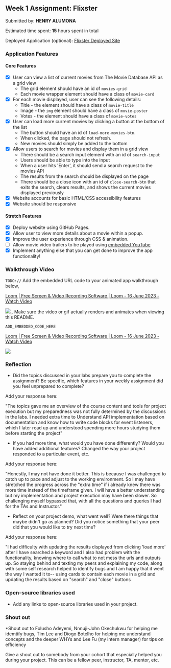 
## Week 1 Assignment: Flixster

Submitted by: **HENRY ALUMONA**

Estimated time spent: **15** hours spent in total

Deployed Application (optional): [Flixster Deployed Site](https://henrywis.github.io/site-week1-project1-flixster-starter/)

### Application Features

#### Core Features

- [x] User can view a list of current movies from The Movie Database API as a grid view
  - The grid element should have an id of `movies-grid`
  - Each movie wrapper element should have a class of `movie-card`
- [x] For each movie displayed, user can see the following details:
  - Title - the element should have a class of `movie-title`
  - Image - the `img` element should have a class of `movie-poster`
  - Votes - the element should have a class of `movie-votes`
- [x] User can load more current movies by clicking a button at the bottom of the list
  - The button should have an id of `load-more-movies-btn`.
  - When clicked, the page should not refresh.
  - New movies should simply be added to the bottom
- [x] Allow users to search for movies and display them in a grid view
  - There should be a search input element with an id of `search-input`
  - Users should be able to type into the input
  - When a user hits 'Enter', it should send a search request to the movies API
  - The results from the search should be displayed on the page
  - There should be a close icon with an id of `close-search-btn` that exits the search, clears results, and shows the current movies displayed previously
- [x] Website accounts for basic HTML/CSS accessibility features
- [x] Website should be responsive

#### Stretch Features

- [x] Deploy website using GitHub Pages.
- [x] Allow user to view more details about a movie within a popup.
- [x] Improve the user experience through CSS & animation.
- [ ] Allow movie video trailers to be played using [embedded YouTube](https://support.google.com/youtube/answer/171780?hl=en)
- [x] Implement anything else that you can get done to improve the app functionality!

### Walkthrough Video

`TODO://` Add the embedded URL code to your animated app walkthrough below, <a href="https://www.loom.com/share/aaebeb032d5b4138896ef27d1619e525">
    <p>Loom | Free Screen & Video Recording Software | Loom - 16 June 2023 - Watch Video</p>
    <img style="max-width:300px;" src="https://cdn.loom.com/sessions/thumbnails/aaebeb032d5b4138896ef27d1619e525-with-play.gif">
  </a>. 
  Make sure the video or gif actually renders and animates when viewing this README.

`ADD_EMBEDDED_CODE_HERE`

<a href="https://www.loom.com/share/aaebeb032d5b4138896ef27d1619e525">
    <p>Loom | Free Screen & Video Recording Software | Loom - 16 June 2023 - Watch Video</p>
    <img style="max-width:300px;" src="https://cdn.loom.com/sessions/thumbnails/aaebeb032d5b4138896ef27d1619e525-with-play.gif">
  </a>

### Reflection

- Did the topics discussed in your labs prepare you to complete the assignment? Be specific, which features in your weekly assignment did you feel unprepared to complete?

Add your response here:

"The topics gave me an overview of the course content and tools for project execution but my preparedness was not fully determined by the discussions in the labs. I needed extra time to Understand API implementation based on documentation and know how to write code blocks for event listeners, which I later read up and understood spending more hours studying them before starting the project"

- If you had more time, what would you have done differently? Would you have added additional features? Changed the way your project responded to a particular event, etc.
  
Add your response here:

"Honestly, I may not have done it better. This is because I was challenged to catch up to pace and adjust to the working environment. So I may have stretched the progress across the "extra time" if i already knew there was more time instead of the timeframe given. I will have a better understanding but my implementation and project execution may have been slower. So challenging myself bypassed that, with all the questions and queries I had for the TAs and Instructor."

- Reflect on your project demo, what went well? Were there things that maybe didn't go as planned? Did you notice something that your peer did that you would like to try next time?

Add your response here:

"I had difficulty with updating the results displayed from clicking 'load more' after I have searched a keyword and I also had problem with the functionality, knowing where to call what to not mess the urls and outputs up.  So staying behind and texting my peers and explaining my code, along with some self research helped to identify bugs and I am happy that it went the way I wanted it to-- using cards to contain each movie in a grid and updating the results based on "search" and "close" buttons

### Open-source libraries used

- Add any links to open-source libraries used in your project.

### Shout out

  *Shout out to Folusho Adeyemi, Nnnuji-John Okechukwu for helping me idemtify bugs, Tim Lee and Diogo Botelho for helping me understand concepts and the deeper WHYs and Lee Fu (my intern manager) for tips on efficiency

Give a shout out to somebody from your cohort that especially helped you during your project. This can be a fellow peer, instructor, TA, mentor, etc.
